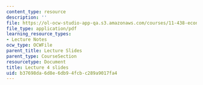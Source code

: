 ```yaml
---
content_type: resource
description: ''
file: https://ol-ocw-studio-app-qa.s3.amazonaws.com/courses/11-438-economic-development-planning-spring-2020/b37698da6d8e6db94fcbc289a9017fa4_MIT11_438s20_lec4.pdf
file_type: application/pdf
learning_resource_types:
- Lecture Notes
ocw_type: OCWFile
parent_title: Lecture Slides
parent_type: CourseSection
resourcetype: Document
title: Lecture 4 slides
uid: b37698da-6d8e-6db9-4fcb-c289a9017fa4
---
```

